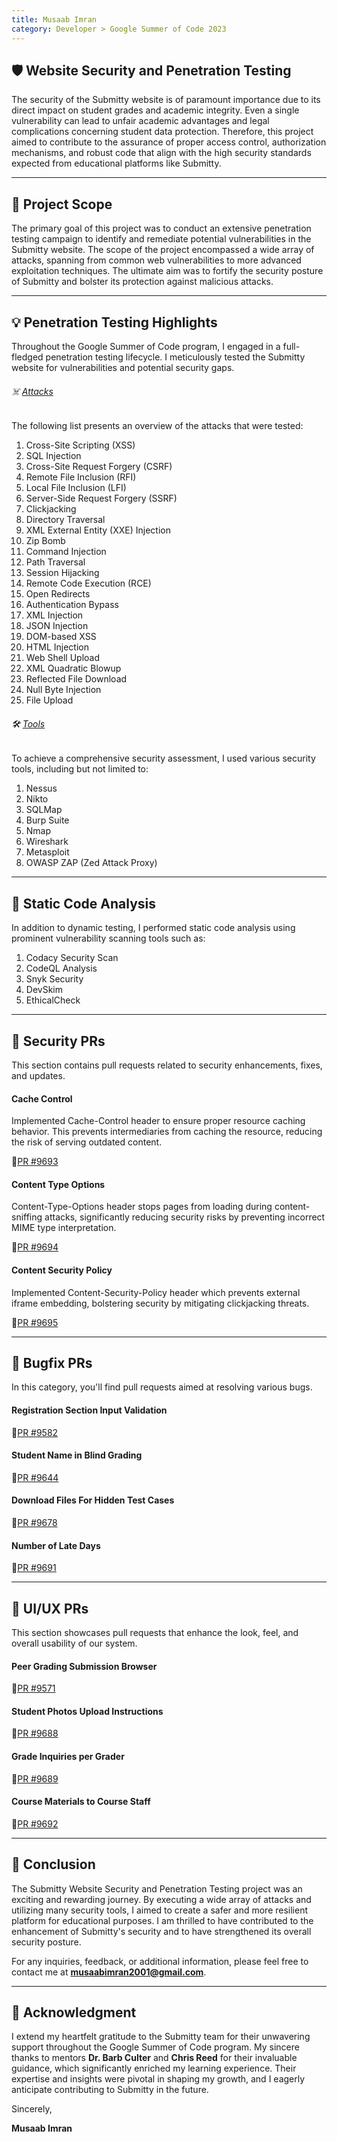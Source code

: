 ```yaml
---
title: Musaab Imran
category: Developer > Google Summer of Code 2023
---
```


## 🛡️ Website Security and Penetration Testing
The security of the Submitty website is of paramount importance due to its direct impact on student grades and academic integrity. Even a single vulnerability can lead to unfair academic advantages and legal complications concerning student data protection. Therefore, this project aimed to contribute to the assurance of proper access control, authorization mechanisms, and robust code that align with the high security standards expected from educational platforms like Submitty.

---
## 🎯 Project Scope
The primary goal of this project was to conduct an extensive penetration testing campaign to identify and remediate potential vulnerabilities in the Submitty website. The scope of the project encompassed a wide array of attacks, spanning from common web vulnerabilities to more advanced exploitation techniques. The ultimate aim was to fortify the security posture of Submitty and bolster its protection against malicious attacks.

---
## 💡 Penetration Testing Highlights
Throughout the Google Summer of Code program, I engaged in a full-fledged penetration testing lifecycle. I meticulously tested the Submitty website for vulnerabilities and potential security gaps. 


###### ☠️ <u> Attacks </u>
The following list presents an overview of the attacks that were tested:
1. Cross-Site Scripting (XSS)
2. SQL Injection
3. Cross-Site Request Forgery (CSRF)
4. Remote File Inclusion (RFI)
5. Local File Inclusion (LFI)
6. Server-Side Request Forgery (SSRF)
7. Clickjacking
8. Directory Traversal
9. XML External Entity (XXE) Injection
10. Zip Bomb
11. Command Injection
12. Path Traversal
13. Session Hijacking
14. Remote Code Execution (RCE)
15. Open Redirects
16. Authentication Bypass
17.	XML Injection 
18.	JSON Injection 
19.	DOM-based XSS 
20.	HTML Injection 
21.	Web Shell Upload 
22.	XML Quadratic Blowup 
23.	Reflected File Download 
24.	Null Byte Injection 
25.	File Upload 


###### 🛠️ <u> Tools </u>
To achieve a comprehensive security assessment, I used various security tools, including but not limited to:

1. Nessus
2. Nikto
3. SQLMap
4. Burp Suite
5. Nmap
6. Wireshark
7. Metasploit
8. OWASP ZAP (Zed Attack Proxy)

---
## 🔎 Static Code Analysis
In addition to dynamic testing, I performed static code analysis using prominent vulnerability scanning tools such as:

1. Codacy Security Scan
2. CodeQL Analysis
3. Snyk Security
4. DevSkim
5. EthicalCheck

---
## 🔐 Security PRs
This section contains pull requests related to security enhancements, fixes, and updates.

#### Cache Control
Implemented Cache-Control header to ensure proper resource caching behavior. This prevents intermediaries from caching the resource, reducing the risk of serving outdated content.

🔹[PR #9693](https://github.com/Submitty/Submitty/pull/9693)

#### Content Type Options
Content-Type-Options header stops pages from loading during content-sniffing attacks, significantly reducing security risks by preventing incorrect MIME type interpretation.

🔹[PR #9694](https://github.com/Submitty/Submitty/pull/9694)

#### Content Security Policy
Implemented Content-Security-Policy header which prevents external iframe embedding, bolstering security by mitigating clickjacking threats.

🔹[PR #9695](https://github.com/Submitty/Submitty/pull/9695)

---
## 👾 Bugfix PRs
In this category, you'll find pull requests aimed at resolving various bugs.

#### Registration Section Input Validation
🔺[PR #9582](https://github.com/Submitty/Submitty/pull/9582)

#### Student Name in Blind Grading
🔺[PR #9644](https://github.com/Submitty/Submitty/pull/9644)

#### Download Files For Hidden Test Cases
🔺[PR #9678](https://github.com/Submitty/Submitty/pull/9678)

####  Number of Late Days
🔺[PR #9691](https://github.com/Submitty/Submitty/pull/9691)

---
## 🎨 UI/UX PRs
This section showcases pull requests that enhance the look, feel, and overall usability of our system.

#### Peer Grading Submission Browser
🔸[PR #9571](https://github.com/Submitty/Submitty/pull/9571)

#### Student Photos Upload Instructions
🔸[PR #9688](https://github.com/Submitty/Submitty/pull/9688)

#### Grade Inquiries per Grader
🔸[PR #9689](https://github.com/Submitty/Submitty/pull/9689)

#### Course Materials to Course Staff
🔸[PR #9692](https://github.com/Submitty/Submitty/pull/9692)


---
## 🚩 Conclusion
The Submitty Website Security and Penetration Testing project was an exciting and rewarding journey. By executing a wide array of attacks and utilizing many security tools, I aimed to create a safer and more resilient platform for educational purposes. I am thrilled to have contributed to the enhancement of Submitty's security and to have strengthened its overall security posture.

For any inquiries, feedback, or additional information, please feel free to contact me at **[musaabimran2001@gmail.com](mailto:musaabimran2001@gmail.com)**.

---
## 🤝 Acknowledgment
I extend my heartfelt gratitude to the Submitty team for their unwavering support throughout the Google Summer of Code program. My sincere thanks to mentors **Dr. Barb Culter** and **Chris Reed** for their invaluable guidance, which significantly enriched my learning experience. Their expertise and insights were pivotal in shaping my growth, and I eagerly anticipate contributing to Submitty in the future.

Sincerely,

**Musaab Imran**